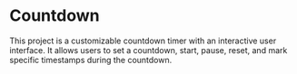 # Countdown
This project is a customizable countdown timer with an interactive user interface. It allows users to set a countdown, start, pause, reset, and mark specific timestamps during the countdown.
